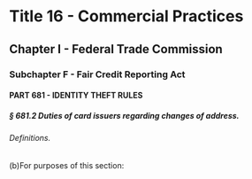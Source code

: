 
# Title 16 - Commercial Practices
## Chapter I - Federal Trade Commission
### Subchapter F - Fair Credit Reporting Act
#### PART 681 - IDENTITY THEFT RULES
##### § 681.2 Duties of card issuers regarding changes of address.
###### Definitions.

(b)For purposes of this section:
